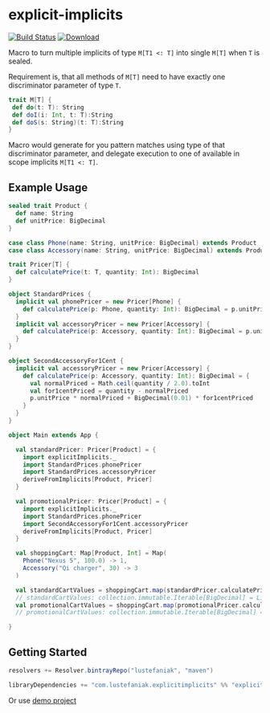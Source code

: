 # explicit-implicits
[![Build Status](https://travis-ci.org/lustefaniak/explicit-implicits.svg?branch=master)](https://travis-ci.org/lustefaniak/explicit-implicits)
[ ![Download](https://api.bintray.com/packages/lustefaniak/maven/explicit-implicits/images/download.svg) ](https://bintray.com/lustefaniak/maven/explicit-implicits/_latestVersion)

Macro to turn multiple implicits of type `M[T1 <: T]` into single `M[T]` when `T` is sealed.

Requirement is, that all methods of `M[T]` need to have exactly one discriminator parameter of type `T`. 
 
```scala
trait M[T] {
 def do(t: T): String
 def doI(i: Int, t: T):String
 def doS(s: String)(t: T):String
} 
```

Macro would generate for you pattern matches using type of that discriminator parameter, and delegate execution to one of available in scope implicits `M[T1 <: T]`.
  
## Example Usage
```scala
sealed trait Product {
  def name: String
  def unitPrice: BigDecimal
}

case class Phone(name: String, unitPrice: BigDecimal) extends Product
case class Accessory(name: String, unitPrice: BigDecimal) extends Product

trait Pricer[T] {
  def calculatePrice(t: T, quantity: Int): BigDecimal
}

object StandardPrices {
  implicit val phonePricer = new Pricer[Phone] {
    def calculatePrice(p: Phone, quantity: Int): BigDecimal = p.unitPrice * quantity
  }
  implicit val accessoryPricer = new Pricer[Accessory] {
    def calculatePrice(p: Accessory, quantity: Int): BigDecimal = p.unitPrice * quantity
  }
}

object SecondAccessoryFor1Cent {
  implicit val accessoryPricer = new Pricer[Accessory] {
    def calculatePrice(p: Accessory, quantity: Int): BigDecimal = {
      val normalPriced = Math.ceil(quantity / 2.0).toInt
      val for1centPriced = quantity - normalPriced
      p.unitPrice * normalPriced + BigDecimal(0.01) * for1centPriced
    }
  }
}

object Main extends App {

  val standardPricer: Pricer[Product] = {
    import explicitImplicits._
    import StandardPrices.phonePricer
    import StandardPrices.accessoryPricer
    deriveFromImplicits[Product, Pricer]
  }

  val promotionalPricer: Pricer[Product] = {
    import explicitImplicits._
    import StandardPrices.phonePricer
    import SecondAccessoryFor1Cent.accessoryPricer
    deriveFromImplicits[Product, Pricer]
  }

  val shoppingCart: Map[Product, Int] = Map(
    Phone("Nexus 5", 100.0) -> 1,
    Accessory("Qi charger", 30) -> 3
  )

  val standardCartValues = shoppingCart.map(standardPricer.calculatePrice _ tupled)
  // standardCartValues: collection.immutable.Iterable[BigDecimal] = List(100.0, 90)
  val promotionalCartValues = shoppingCart.map(promotionalPricer.calculatePrice _ tupled)
  // promotionalCartValues: collection.immutable.Iterable[BigDecimal] = List(100.0, 60.01)

}
```

## Getting Started
  ```scala
  resolvers += Resolver.bintrayRepo("lustefaniak", "maven")
  
  libraryDependencies += "com.lustefaniak.explicitimplicits" %% "explicit-implicits" % "0.1.1"
  ```
  
 Or use [demo project](https://github.com/lustefaniak/explicit-implicits-demo)
 
 